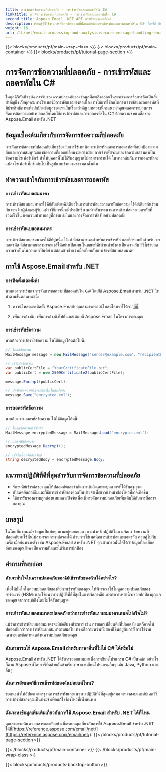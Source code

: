 ```yaml
---
title: การจัดการข้อความที่ปลอดภัย - การเข้ารหัสและถอดรหัสใน C#
linktitle: การจัดการข้อความที่ปลอดภัย - การเข้ารหัสและถอดรหัสใน C#
second_title: Aspose.Email .NET API การประมวลผลอีเมล
description: เรียนรู้วิธีใช้งานการจัดการข้อความที่ปลอดภัยด้วยการเข้ารหัสและการถอดรหัสใน C# โดยใช้ Aspose.Email สำหรับ .NET ปกป้องข้อมูลที่ละเอียดอ่อนอย่างมีประสิทธิภาพ
weight: 16
url: /th/net/email-processing-and-analysis/secure-message-handling-encryption-and-decryption-in-csharp/
---
```


{{< blocks/products/pf/main-wrap-class >}}
{{< blocks/products/pf/main-container >}}
{{< blocks/products/pf/tutorial-page-section >}}

# การจัดการข้อความที่ปลอดภัย - การเข้ารหัสและถอดรหัสใน C#


ในยุคดิจิทัลปัจจุบัน การรับรองความปลอดภัยของข้อมูลที่ละเอียดอ่อนในระหว่างการสื่อสารถือเป็นสิ่งสำคัญยิ่ง ภัยคุกคามทางไซเบอร์มีการพัฒนาอย่างต่อเนื่อง ทำให้การใช้กลไกการเข้ารหัสและถอดรหัสที่มีประสิทธิภาพเพื่อปกป้องข้อมูลของเราเป็นเรื่องสำคัญ บทความนี้จะแนะนำคุณตลอดกระบวนการจัดการข้อความอย่างปลอดภัยโดยใช้การเข้ารหัสและการถอดรหัสใน C# ด้วยความช่วยเหลือของ Aspose.Email สำหรับ .NET

## ข้อมูลเบื้องต้นเกี่ยวกับการจัดการข้อความที่ปลอดภัย

การจัดการข้อความที่ปลอดภัยเกี่ยวข้องกับการใช้เทคนิคการเข้ารหัสและการถอดรหัสเพื่อปกป้องความลับและความสมบูรณ์ของข้อความที่แลกเปลี่ยนระหว่างฝ่าย การเข้ารหัสจะแปลงข้อความธรรมดาเป็นข้อความไซเฟอร์เท็กซ์ ทำให้บุคคลที่ไม่ได้รับอนุญาตไม่สามารถอ่านได้ ในทางกลับกัน การถอดรหัสจะแปลงไซเฟอร์เท็กซ์กลับไปเป็นรูปแบบข้อความธรรมดาดั้งเดิม

## ทำความเข้าใจกับการเข้ารหัสและการถอดรหัส

### การเข้ารหัสแบบสมมาตร

การเข้ารหัสแบบสมมาตรใช้คีย์ลับเพียงคีย์เดียวในการเข้ารหัสและถอดรหัสข้อความ ใช้คีย์เดียวกันร่วมกันระหว่างผู้ส่งและผู้รับ แม้ว่าวิธีการนี้จะมีประสิทธิภาพสำหรับกระบวนการเข้ารหัสและถอดรหัสที่รวดเร็วขึ้น แต่ความท้าทายอยู่ที่การแบ่งปันและการจัดการรหัสลับอย่างปลอดภัย

### การเข้ารหัสแบบอสมมาตร

การเข้ารหัสแบบอสมมาตรใช้คีย์คู่หนึ่ง ได้แก่ คีย์สาธารณะสำหรับการเข้ารหัส และคีย์ส่วนตัวสำหรับการถอดรหัส คีย์สาธารณะสามารถแชร์ได้อย่างเปิดเผย ในขณะที่คีย์ส่วนตัวยังคงเป็นความลับ วิธีนี้ช่วยลดความจำเป็นในการแบ่งปันคีย์ แต่ค่อนข้างช้ากว่าเมื่อเทียบกับการเข้ารหัสแบบสมมาตร

## การใช้ Aspose.Email สำหรับ .NET

### การติดตั้งและตั้งค่า

หากต้องการเริ่มต้นการจัดการข้อความที่ปลอดภัยใน C# โดยใช้ Aspose.Email สำหรับ .NET ให้ทำตามขั้นตอนเหล่านี้:

1.  ดาวน์โหลดและติดตั้ง Aspose.Email: คุณสามารถดาวน์โหลดไลบรารี่ได้จาก[ที่นี่](https://releases.aspose.com/email/net).

2. เพิ่มการอ้างอิง: เพิ่มการอ้างอิงไปยังแอสเซมบลี Aspose.Email ในโครงการของคุณ

### การเข้ารหัสข้อความ

หากต้องการเข้ารหัสข้อความ ให้ใช้ข้อมูลโค้ดต่อไปนี้:

```csharp
// โหลดข้อความ
MailMessage message = new MailMessage("sender@example.com", "recipient@example.com", "Subject", "Message body");

// เข้ารหัสข้อความ
var publicCertFile = "YourCertificateFile.cer";
var publicCert = new X509Certificate2(publicCertFile);

message.Encrypt(publicCert);

// บันทึกข้อความที่เข้ารหัสลงในไฟล์หรือส่ง
message.Save("encrypted.eml");
```

### การถอดรหัสข้อความ

หากต้องการถอดรหัสข้อความ ให้ใช้ข้อมูลโค้ดนี้:

```csharp
// โหลดข้อความที่เข้ารหัส
MailMessage encryptedMessage = MailMessage.Load("encrypted.eml");

// ถอดรหัสข้อความ
encryptedMessage.Decrypt();

// เข้าถึงเนื้อหาที่ถอดรหัส
string decryptedBody = encryptedMessage.Body;
```

## แนวทางปฏิบัติที่ดีที่สุดสำหรับการจัดการข้อความที่ปลอดภัย

- รักษาคีย์เข้ารหัสของคุณให้ปลอดภัยและจำกัดการเข้าถึงเฉพาะบุคลากรที่ได้รับอนุญาต
- อัปเดตอัลกอริธึมและวิธีการเข้ารหัสของคุณเป็นประจำเพื่อก้าวนำหน้าช่องโหว่ที่อาจเกิดขึ้น
- ใช้การรับรองความถูกต้องแบบหลายปัจจัยเพื่อเพิ่มระดับความปลอดภัยเพิ่มเติมให้กับการสื่อสารของคุณ

## บทสรุป

ในโลกที่การละเมิดข้อมูลเป็นภัยคุกคามอยู่ตลอดเวลา การนำหลักปฏิบัติในการจัดการข้อความที่ปลอดภัยมาใช้นั้นไม่สามารถเจรจาต่อรองได้ ด้วยการใช้เทคนิคการเข้ารหัสและถอดรหัส ควบคู่ไปกับเครื่องมืออันทรงพลัง เช่น Aspose.Email สำหรับ .NET คุณสามารถมั่นใจได้ว่าข้อมูลที่ละเอียดอ่อนของคุณยังคงเป็นความลับและได้รับการปกป้อง

## คำถามที่พบบ่อย

### ฉันจะมั่นใจในความปลอดภัยของคีย์เข้ารหัสของฉันได้อย่างไร?

เพื่อให้มั่นใจในความปลอดภัยของคีย์การเข้ารหัสของคุณ ให้พิจารณาใช้โมดูลความปลอดภัยของฮาร์ดแวร์ (HSM) และใช้แนวทางปฏิบัติที่ดีที่สุดในการจัดการคีย์ มาตรการเหล่านี้จะช่วยปกป้องกุญแจของคุณจากการเข้าถึงโดยไม่ได้รับอนุญาต

### การเข้ารหัสแบบอสมมาตรปลอดภัยกว่าการเข้ารหัสแบบสมมาตรเสมอไปหรือไม่?

แม้ว่าการเข้ารหัสแบบอสมมาตรจะมีข้อดีบางประการ เช่น การแลกเปลี่ยนคีย์ที่ปลอดภัย แต่ก็อาจไม่ปลอดภัยกว่าการเข้ารหัสแบบสมมาตรเสมอไป ทางเลือกระหว่างทั้งสองนี้ขึ้นอยู่กับกรณีการใช้งานเฉพาะและข้อกำหนดด้านความปลอดภัยของคุณ

### ฉันสามารถใช้ Aspose.Email สำหรับภาษาอื่นที่ไม่ใช่ C# ได้หรือไม่

Aspose.Email สำหรับ .NET ได้รับการออกแบบมาเพื่อการเขียนโปรแกรม C# เป็นหลัก อย่างไรก็ตาม Aspose มีไลบรารีที่คล้ายกันสำหรับภาษาการเขียนโปรแกรมอื่นๆ เช่น Java, Python และอื่นๆ

### ฉันควรอัพเดตวิธีการเข้ารหัสของฉันบ่อยแค่ไหน?

ขอแนะนำให้อัปเดตมาตรฐานการเข้ารหัสและแนวทางปฏิบัติที่ดีที่สุดอยู่เสมอ ตรวจสอบและอัปเดตวิธีการเข้ารหัสของคุณเป็นประจำเพื่อแก้ไขช่องโหว่ที่เพิ่งค้นพบ

### ฉันจะหาข้อมูลเพิ่มเติมเกี่ยวกับการใช้ Aspose.Email สำหรับ .NET ได้ที่ไหน

 คุณสามารถค้นหาเอกสารและตัวอย่างที่ครอบคลุมเกี่ยวกับการใช้ Aspose.Email สำหรับ .NET ได้ที่[https://reference.aspose.com/email/net/](https://reference.aspose.com/email/net/).
{{< /blocks/products/pf/tutorial-page-section >}}

{{< /blocks/products/pf/main-container >}}
{{< /blocks/products/pf/main-wrap-class >}}

{{< blocks/products/products-backtop-button >}}
